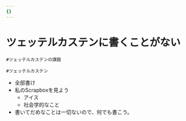 ```yaml
---
{}
---
```

# ツェッテルカステンに書くことがない

`#ツェッテルカステンの課題`

`#ツェッテルカステン`

- 全部書け
- 私のScrapboxを見よう
    - アイス
    - 社会学的なこと
- 書いてだめなことは一切ないので、何でも書こう。